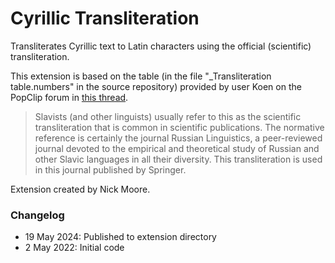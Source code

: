 # Cyrillic Transliteration

Transliterates Cyrillic text to Latin characters using the official (scientific) transliteration.

This extension is based on the table (in the file "\_Transliteration table.numbers" in the source repository) provided by user Koen on the PopClip forum in [this thread](https://forum.popclip.app/t/cyrillic-transliteration/824).

> Slavists (and other linguists) usually refer to this as the scientific transliteration that is common in scientific publications. The normative reference is certainly the journal Russian Linguistics, a peer-reviewed journal devoted to the empirical and theoretical study of Russian and other Slavic languages in all their diversity. This transliteration is used in this journal published by Springer.

Extension created by Nick Moore.

### Changelog

- 19 May 2024: Published to extension directory
- 2 May 2022: Initial code
